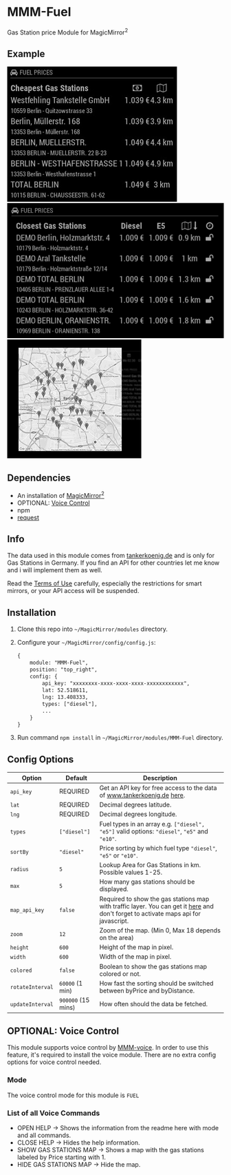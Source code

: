 # MMM-Fuel
Gas Station price Module for MagicMirror<sup>2</sup>

## Example

![](.github/example.jpg) ![](.github/example2.jpg) ![](.github/example3.jpg)

## Dependencies
  * An installation of [MagicMirror<sup>2</sup>](https://github.com/MichMich/MagicMirror)
  * OPTIONAL: [Voice Control](https://github.com/fewieden/MMM-voice)
  * npm
  * [request](https://www.npmjs.com/package/request)
  
## Info
The data used in this module comes from [tankerkoenig.de](http://www.tankerkoenig.de) and is only for Gas Stations in Germany.
If you find an API for other countries let me know and i will implement them as well.

Read the [Terms of Use](https://creativecommons.tankerkoenig.de/#usage) carefully, especially the restrictions for smart mirrors,
or your API access will be suspended.

## Installation
 1. Clone this repo into `~/MagicMirror/modules` directory.
 2. Configure your `~/MagicMirror/config/config.js`:

    ```
    {
        module: "MMM-Fuel",
        position: "top_right",
        config: {
            api_key: "xxxxxxxx-xxxx-xxxx-xxxx-xxxxxxxxxxxx",
            lat: 52.518611,
            lng: 13.408333,
            types: ["diesel"],
            ...
        }
    }
    ```
 3. Run command `npm install` in `~/MagicMirror/modules/MMM-Fuel` directory.

## Config Options
| **Option** | **Default** | **Description** |
| --- | --- | --- |
| `api_key` | REQUIRED | Get an API key for free access to the data of www.tankerkoenig.de [here](https://creativecommons.tankerkoenig.de/#register). |
| `lat` | REQUIRED | Decimal degrees latitude. |
| `lng` | REQUIRED | Decimal degrees longitude. |
| `types` | `["diesel"]` | Fuel types in an array e.g. `["diesel", "e5"]` valid options: `"diesel"`, `"e5"` and `"e10"`. |
| `sortBy` | `"diesel"` | Price sorting by which fuel type `"diesel"`, `"e5"` or `"e10"`. |
| `radius` | `5` | Lookup Area for Gas Stations in km. Possible values 1-25. |
| `max` | `5` | How many gas stations should be displayed. |
| `map_api_key` | `false` | Required to show the gas stations map with traffic layer. You can get it [here](https://console.developers.google.com/) and don't forget to activate maps api for javascript. |
| `zoom` | `12` | Zoom of the map. (Min 0, Max 18 depends on the area) |
| `height` | `600` | Height of the map in pixel. |
| `width` | `600` | Width of the map in pixel. |
| `colored` | `false` | Boolean to show the gas stations map colored or not. |
| `rotateInterval` | `60000` (1 min) | How fast the sorting should be switched between byPrice and byDistance. |
| `updateInterval` | `900000` (15 mins) | How often should the data be fetched. |

## OPTIONAL: Voice Control
This module supports voice control by [MMM-voice](https://github.com/fewieden/MMM-voice). In order to use this feature, it's required to install the voice module. There are no extra config options for voice control needed.

### Mode
The voice control mode for this module is `FUEL`

### List of all Voice Commands
  * OPEN HELP -> Shows the information from the readme here with mode and all commands.
  * CLOSE HELP -> Hides the help information.
  * SHOW GAS STATIONS MAP -> Shows a map with the gas stations labeled by Price starting with 1.
  * HIDE GAS STATIONS MAP -> Hide the map.
